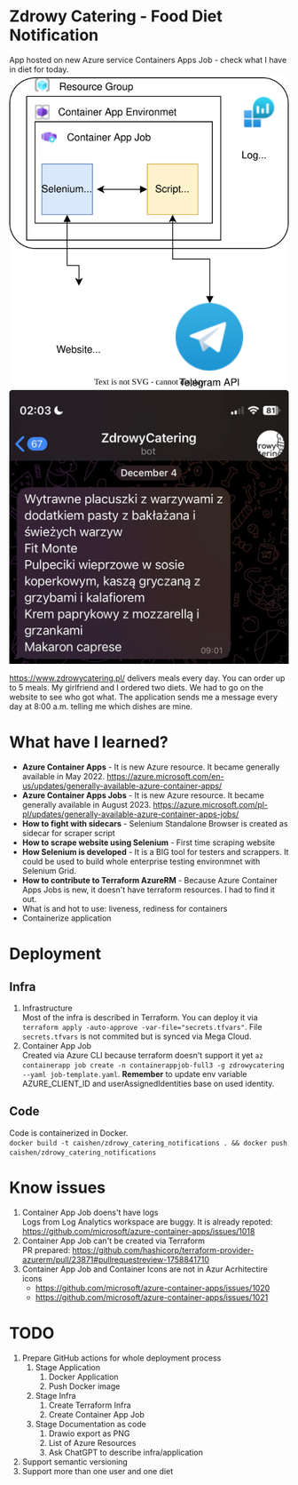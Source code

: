 # Zdrowy Catering - Food Diet Notification
App hosted on new Azure service Containers Apps Job - check what I have in diet for today.  
<img src="./images/diagram.drawio.svg">  
<img src="./images/telegram-screenshot.jpg">  

https://www.zdrowycatering.pl/ delivers meals every day. You can order up to 5 meals. My girlfriend and I ordered two diets. We had to go on the website to see who got what. The application sends me a message every day at 8:00 a.m. telling me which dishes are mine.

# What have I learned?
- **Azure Container Apps** - It is new Azure resource. It became generally available in May 2022. https://azure.microsoft.com/en-us/updates/generally-available-azure-container-apps/
- **Azure Container Apps Jobs** - It is new Azure resource. It became generally available in August 2023. https://azure.microsoft.com/pl-pl/updates/generally-available-azure-container-apps-jobs/
- **How to fight with sidecars** - Selenium Standalone Browser is created as sidecar for scraper script
- **How to scrape website using Selenium** - First time scraping website
- **How Selenium is developed** - It is a BIG tool for testers and scrappers. It could be used to build whole enterprise testing environmnet with Selenium Grid.
- **How to contribute to Terraform AzureRM** - Because Azure Container Apps Jobs is new, it doesn't have terraform resources. I had to find it out. 
- What is and hot to use: liveness, rediness for containers
- Containerize application

# Deployment
## Infra
1. Infrastructure  
Most of the infra is described in Terraform. You can deploy it via `terraform apply -auto-approve -var-file="secrets.tfvars"`. File `secrets.tfvars` is not commited but is synced via Mega Cloud.
2. Container App Job   
Created via Azure CLI because terraform doesn't support it yet `az containerapp job create -n containerappjob-full3 -g zdrowycatering --yaml job-template.yaml`. 
**Remember** to update env variable AZURE_CLIENT_ID and userAssignedIdentities base on used identity.

## Code
Code is containerized in Docker.  
`docker build -t caishen/zdrowy_catering_notifications . && docker push caishen/zdrowy_catering_notifications`

# Know issues
1. Container App Job doens't have logs  
Logs from Log Analytics workspace are buggy. It is already repoted: https://github.com/microsoft/azure-container-apps/issues/1018
2. Container App Job can't be created via Terraform  
PR prepared: https://github.com/hashicorp/terraform-provider-azurerm/pull/23871#pullrequestreview-1758841710
3. Container App Job and Container Icons are not in Azur Acrhitectire icons  
    - https://github.com/microsoft/azure-container-apps/issues/1020
    - https://github.com/microsoft/azure-container-apps/issues/1021

# TODO
1. Prepare GitHub actions for whole deployment process
   1. Stage Application
      1. Docker Application
      2. Push Docker image
   2. Stage Infra
      1. Create Terraform Infra
      2. Create Container App Job
   3. Stage Documentation as code
      1. Drawio export as PNG
      2. List of Azure Resources   
      3. Ask ChatGPT to describe infra/application
2. Support semantic versioning
3. Support more than one user and one diet